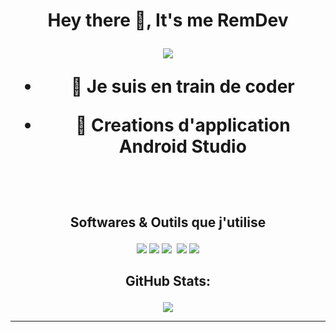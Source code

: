 <h1 align="center">Hey there &#x1F44B;, It's me RemDev 

<p align="center"> <img src="[![](https://visitcount.itsvg.in/api?id=remibooop&label=Profile%20Views&icon=0&pretty=false)](https://visitcount.itsvg.in)">

<br>

- &#128301; Je suis en train de **coder**

- &#127793; Creations d'application **Android Studio** 


<br>

## <p align="center"> Softwares & Outils que j'utilise

<p align="center">
     <img src="https://ziadoua.github.io/m3-Markdown-Badges/badges/Windows/windows2.svg">
    <img src="https://ziadoua.github.io/m3-Markdown-Badges/badges/Android/android2.svg">
    <img src="https://ziadoua.github.io/m3-Markdown-Badges/badges/Firefox/firefox3.svg">
    <img arc="https://ziadoua.github.io/m3-Markdown-Badges/badges/Github/github3.svg">
    <img src="https://ziadoua.github.io/m3-Markdown-Badges/badges/VisualStudio/visualstudio2.svg">
    <img src="https://ziadoua.github.io/m3-Markdown-Badges/badges/Telegram/telegram1.svg">

<br>


## <p align="center"> GitHub Stats: 

<p align="center"> <img src="https://github-readme-streak-stats.herokuapp.com?user=Unofficial-Life%20&theme=green-nur&date_format=M%20j%5B%2C%20Y%5D">

---

